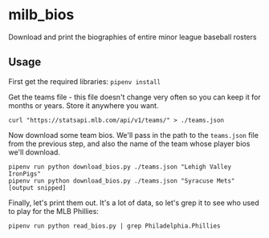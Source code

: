 # milb_bios
Download and print the biographies of entire minor league baseball rosters

## Usage

First get the required libraries:
```pipenv install```

Get the teams file - this file doesn't change very often so you can keep it for months or years. Store it anywhere you want.

```
curl "https://statsapi.mlb.com/api/v1/teams/" > ./teams.json
```

Now download some team bios. We'll pass in the path to the `teams.json` file from the previous step, and also the name of the team whose player bios we'll download.

```
pipenv run python download_bios.py ./teams.json "Lehigh Valley IronPigs"
pipenv run python download_bios.py ./teams.json "Syracuse Mets"
[output snipped]
```

Finally, let's print them out. It's a lot of data, so let's grep it to see who used to play for the MLB Phillies:
```
pipenv run python read_bios.py | grep Philadelphia.Phillies
```
